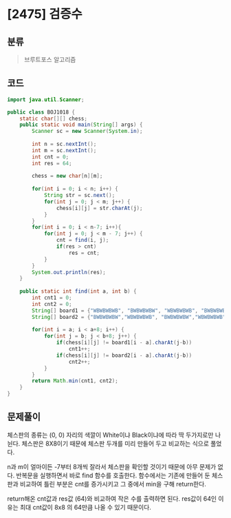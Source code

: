 # [2475] 검증수

## 분류
> 브루트포스 알고리즘

## 코드
```java
import java.util.Scanner;

public class BOJ1018 {
	static char[][] chess;
	public static void main(String[] args) {
		Scanner sc = new Scanner(System.in);
		
		int n = sc.nextInt();
		int m = sc.nextInt();
		int cnt = 0;
		int res = 64;
		
		chess = new char[n][m];
		
		for(int i = 0; i < n; i++) {
			String str = sc.next();
			for(int j = 0; j < m; j++) {
				chess[i][j] = str.charAt(j);
			}
		}
		for(int i = 0; i < n-7; i++){
			for(int j = 0; j < m - 7; j++) {
				cnt = find(i, j);
				if(res > cnt)
					res = cnt;
			}
		}
		System.out.println(res);
	}
	
	public static int find(int a, int b) {
		int cnt1 = 0;
		int cnt2 = 0;
		String[] board1 = {"WBWBWBWB", "BWBWBWBW", "WBWBWBWB", "BWBWBWBW","WBWBWBWB", "BWBWBWBW","WBWBWBWB", "BWBWBWBW"};
		String[] board2 = {"BWBWBWBW","WBWBWBWB", "BWBWBWBW","WBWBWBWB", "BWBWBWBW","WBWBWBWB", "BWBWBWBW","WBWBWBWB"};
		
		for(int i = a; i < a+8; i++) {
			for(int j = b; j < b+8; j++) {
				if(chess[i][j] != board1[i - a].charAt(j-b))
					cnt1++;
				if(chess[i][j] != board2[i - a].charAt(j-b))
					cnt2++;
			}
		}
		return Math.min(cnt1, cnt2);
	}
}
```

## 문제풀이

체스판의 종류는 (0, 0) 자리의 색깔이 White이냐 Black이냐에 따라 딱 두가지로만 나뉜다. 체스판은 8X8이기 때문에 체스판 두개를 미리 만들어 두고 비교하는 식으로 풀었다. 

 n과 m이 얼마이든 -7부터 8개씩 잘라서 체스판을 확인할 것이기 때문에 아무 문제가 없다. 반복문을 실행하면서 바로 find 함수를 호출한다. 함수에서는 기존에 만들어 둔 체스판과 비교하여 틀린 부분은 cnt를 증가시키고 그 중에서 min을 구해 return한다. 

return해온 cnt값과 res값 (64)와  비교하여 작은 수를 출력하면 된다. res값이 64인 이유는 최대 cnt값이 8x8 의 64만큼 나올 수 있기 때문이다.